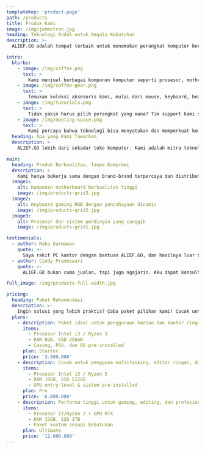 ```yaml
---
templateKey: 'product-page'
path: /products
title: Produk Kami
image: /img/jumbotron.jpg
heading: Teknologi Andal untuk Segala Kebutuhan
description: >-
  ALIEF.GO adalah tempat terbaik untuk menemukan perangkat komputer berkualitas, dari komponen inti hingga aksesori pelengkap. Kami menyediakan produk unggulan yang bisa diandalkan untuk bekerja, belajar, hingga bermain game. Semua produk kami dipilih dengan standar tinggi untuk memastikan performa dan daya tahan.

intro:
  blurbs:
    - image: /img/coffee.png
      text: >
        Kami menjual berbagai komponen komputer seperti prosesor, motherboard, RAM, SSD, dan kartu grafis dari brand terpercaya. Semua produk kami bergaransi resmi dan siap pakai. Cocok untuk upgrade, rakit PC baru, atau kebutuhan profesional.
    - image: /img/coffee-gear.png
      text: >
        Temukan koleksi aksesoris kami, mulai dari mouse, keyboard, headset, webcam, hingga monitor. Setiap produk dikurasi dengan cermat agar sesuai untuk kerja harian, belajar daring, ataupun pengalaman gaming maksimal.
    - image: /img/tutorials.png
      text: >
        Tidak yakin harus pilih perangkat yang mana? Tim support kami siap membantu Anda lewat konsultasi 1-on-1. Kami akan bantu sesuaikan perangkat berdasarkan kebutuhan, budget, dan tujuan Anda.
    - image: /img/meeting-space.png
      text: >
        Kami percaya bahwa teknologi bisa menyatukan dan memperkuat komunitas. ALIEF.GO menyediakan ruang diskusi dan edukasi melalui workshop, event komunitas, dan forum pelanggan untuk saling berbagi dan belajar.
  heading: Apa yang Kami Tawarkan
  description: >
    ALIEF.GO lebih dari sekadar toko komputer. Kami adalah mitra teknologi Anda. Semua produk dan layanan kami didesain untuk memudahkan hidup Anda, meningkatkan produktivitas, dan memberi pengalaman digital terbaik.

main:
  heading: Produk Berkualitas, Tanpa Kompromi
  description: >
    Kami hanya bekerja sama dengan brand-brand terpercaya dan distributor resmi. Setiap produk kami lalui proses seleksi ketat demi menjamin kualitas, kompatibilitas, dan kepuasan Anda. Transparansi, keaslian, dan garansi adalah komitmen kami.
  image1:
    alt: Komponen motherboard berkualitas tinggi
    image: /img/products-grid3.jpg
  image2:
    alt: Keyboard gaming RGB dengan pencahayaan dinamis
    image: /img/products-grid2.jpg
  image3:
    alt: Prosesor dan sistem pendingin yang canggih
    image: /img/products-grid1.jpg

testimonials:
  - author: Raka Darmawan
    quote: >-
      Saya rakit PC kantor dengan bantuan ALIEF.GO, dan hasilnya luar biasa! Timnya bantu dari awal sampai akhir. Harganya juga bersaing.
  - author: Cindy Prameswari
    quote: >-
      ALIEF.GO bukan cuma jualan, tapi juga ngajarin. Aku dapat konsultasi gratis sebelum beli laptop untuk kerja remote. Helpful banget!

full_image: /img/products-full-width.jpg

pricing:
  heading: Paket Rekomendasi
  description: >-
    Ingin solusi yang lebih praktis? Coba paket pilihan kami! Cocok untuk Anda yang ingin langsung pakai tanpa pusing memilih satu per satu. Kami juga melayani paket kustom sesuai kebutuhan kerja, sekolah, atau gaming.
  plans:
    - description: Paket ideal untuk penggunaan harian dan kantor ringan.
      items:
        - Prosesor Intel i3 / Ryzen 3
        - RAM 8GB, SSD 256GB
        - Casing, PSU, dan OS pre-installed
      plan: Starter
      price: '3.500.000'
    - description: Cocok untuk pengguna multitasking, editor ringan, dan pelajar.
      items:
        - Prosesor Intel i5 / Ryzen 5
        - RAM 16GB, SSD 512GB
        - GPU entry-level & sistem pre-installed
      plan: Pro
      price: '6.800.000'
    - description: Performa tinggi untuk gaming, editing, dan profesional kreatif.
      items:
        - Prosesor i7/Ryzen 7 + GPU RTX
        - RAM 32GB, SSD 1TB
        - Paket kustom sesuai kebutuhan
      plan: Ultimate
      price: '12.000.000'
---
```

